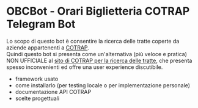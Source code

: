 # OBCBot - Orari Biglietteria COTRAP Telegram Bot

Lo scopo di questo bot è consentire la ricerca delle tratte coperte da aziende appartenenti a [COTRAP](https://www.cotrap.it/). <br>
Quindi questo bot si presenta come un'alternativa (più veloce e pratica) NON UFFICIALE al [sito di COTRAP per la ricerca delle tratte](https://biglietteria.cotrap.it/#/ricerca), che presenta spesso inconvenienti ed offre una user experience discutibile. <br>

- framework usato
- come installarlo (per testing locale o per implementazione personale)
- documentazione API COTRAP
- scelte progettuali